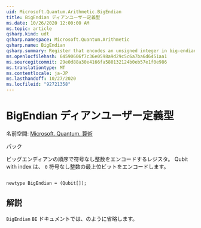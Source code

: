 ```yaml
---
uid: Microsoft.Quantum.Arithmetic.BigEndian
title: BigEndian ディアンユーザー定義型
ms.date: 10/26/2020 12:00:00 AM
ms.topic: article
qsharp.kind: udt
qsharp.namespace: Microsoft.Quantum.Arithmetic
qsharp.name: BigEndian
qsharp.summary: Register that encodes an unsigned integer in big-endian order. The qubit with index `0` encodes the highest bit of an unsigned integer.
ms.openlocfilehash: 64590606f7c36e0598a9d29c5c6a7ba6d6451aa1
ms.sourcegitcommit: 29e0d88a30e4166fa580132124b0eb57e1f0e986
ms.translationtype: MT
ms.contentlocale: ja-JP
ms.lasthandoff: 10/27/2020
ms.locfileid: "92721358"
---
```

# <a name="bigendian-user-defined-type"></a>BigEndian ディアンユーザー定義型

名前空間: [Microsoft. Quantum. 算術](xref:Microsoft.Quantum.Arithmetic)

パック [](https://nuget.org/packages/)


ビッグエンディアンの順序で符号なし整数をエンコードするレジスタ。 Qubit with index は、 `0` 符号なし整数の最上位ビットをエンコードします。

```qsharp

newtype BigEndian = (Qubit[]);
```



## <a name="remarks"></a>解説

`BigEndian` `BE` ドキュメントでは、のように省略します。